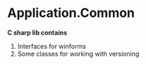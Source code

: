 # Application.Common

   **C sharp lib contains**
   
 1.  Interfaces for winforms
 1.  Some classes for working with versioning